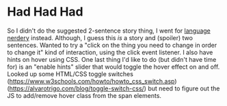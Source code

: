 # Had Had Had
So I didn't do the suggested 2-sentence story thing, I went for [language nerdery](https://en.wikipedia.org/wiki/James_while_John_had_had_had_had_had_had_had_had_had_had_had_a_better_effect_on_the_teacher) instead. Although, I guess this *is* a story and (spoiler) two sentences.
Wanted to try a "click on the thing you need to change in order to change it" kind of interaction, using the click event listener. I also have hints on hover using CSS. 
One last thing I'd like to do (but didn't have time for) is an "enable hints" slider that would toggle the hover effect on and off. Looked up some HTML/CSS toggle switches (https://www.w3schools.com/howto/howto_css_switch.asp) (https://alvarotrigo.com/blog/toggle-switch-css/) but need to figure out the JS to add/remove hover class from the span elements.
